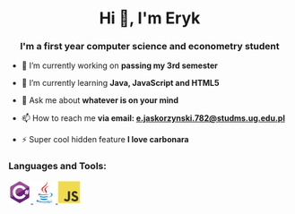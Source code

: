 <h1 align="center">Hi 👋, I'm Eryk</h1>
<h3 align="center">I'm a first year computer science and econometry student</h3>

- 🔭 I’m currently working on **passing my 3rd semester**

- 🌱 I’m currently learning **Java, JavaScript and HTML5**

- 💬 Ask me about **whatever is on your mind**

- 📫 How to reach me **via email: e.jaskorzynski.782@studms.ug.edu.pl**

- ⚡ Super cool hidden feature **I love carbonara**


<h3 align="left">Languages and Tools:</h3>
<p align="left"> <a href="https://www.w3schools.com/cs/" target="_blank"> <img src="https://raw.githubusercontent.com/devicons/devicon/master/icons/csharp/csharp-original.svg" alt="csharp" width="40" height="40"/> </a> <a href="https://www.java.com" target="_blank"> <img src="https://raw.githubusercontent.com/devicons/devicon/master/icons/java/java-original.svg" alt="java" width="40" height="40"/> </a> <a href="https://developer.mozilla.org/en-US/docs/Web/JavaScript" target="_blank"> <img src="https://raw.githubusercontent.com/devicons/devicon/master/icons/javascript/javascript-original.svg" alt="javascript" width="40" height="40"/> </a> </p>

